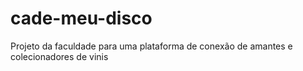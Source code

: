 # cade-meu-disco
Projeto da faculdade para uma plataforma de conexão de amantes e colecionadores de vinis 
